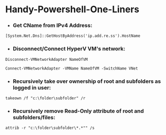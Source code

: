 # Handy-Powershell-One-Liners


* ### Get CName from IPv4 Address:
```
[System.Net.Dns]::GetHostByAddress('ip.add.re.ss').HostName
```

* ### Disconnect/Connect HyperV VM's network:
```
Disconnect-VMNetworkAdapter NameOfVM
```
```
Connect-VMNetworkAdapter -VMName NameOfVM -SwitchName VNet
```

* ### Recursively take over ownership of root and subfolders as logged in user:
```
takeown /f "c:\folder\subfolder" /r
```

* ### Recursively remove Read-Only attribute of root and subfolders/files:
```
attrib -r "c:\folder\subfolder\*.*"" /s
```
